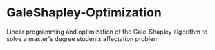 # GaleShapley-Optimization
Linear programming and optimization of the Gale-Shapley algorithm to solve a master's degree students affectation problem
